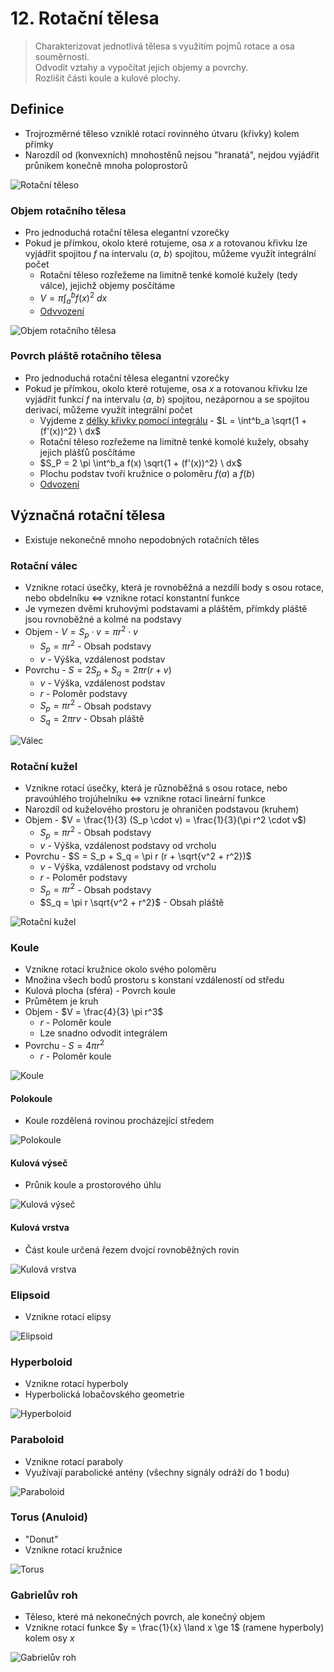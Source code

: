 # 12. Rotační tělesa

> Charakterizovat jednotlivá tělesa s využitím pojmů rotace a osa souměrnosti. \
> Odvodit vztahy a vypočítat jejich objemy a povrchy. \
> Rozlišit části koule a kulové plochy.

## Definice

- Trojrozměrné těleso vzniklé rotací rovinného útvaru (křivky) kolem přímky
- Narozdíl od (konvexních) mnohostěnů nejsou "hranatá", nejdou vyjádřit průnikem konečně mnoha poloprostorů

![Rotační těleso](./rotacni_teleso.png)

### Objem rotačního tělesa

- Pro jednoduchá rotační tělesa elegantní vzorečky
- Pokud je přímkou, okolo které rotujeme, osa $x$ a rotovanou křivku lze vyjádřit spojitou $f$ na intervalu $\langle a, \ b \rangle$ spojitou, můžeme využít integrální počet
  - Rotační těleso rozřežeme na limitně tenké komolé kužely (tedy válce), jejichž objemy posčítáme
  - $V = \pi \int^b_a f (x) ^2 \ dx$
  - [Odvvození](http://mdg.vsb.cz/portal/m2/kapitoly/kapitola_3_3.pdf)

![Objem rotačního tělesa](./objem_rotacniho_telesa.png)

### Povrch pláště rotačního tělesa

- Pro jednoduchá rotační tělesa elegantní vzorečky
- Pokud je přímkou, okolo které rotujeme, osa $x$ a rotovanou křivku lze vyjádřit funkcí $f$ na intervalu $\langle a, \ b \rangle$ spojitou, nezápornou a se spojitou derivací, můžeme využít integrální počet
  - Vyjdeme z [délky křivky pomocí integrálu](../24/_.md#d%C3%A9lka-k%C5%99ivky-pomoc%C3%AD-integr%C3%A1lu) - $L = \int^b_a \sqrt{1 + (f'(x))^2} \ dx$
  - Rotační těleso rozřežeme na limitně tenké komolé kužely, obsahy jejich plášťů posčítáme
  - $S_P = 2 \pi \int^b_a f(x) \sqrt{1 + (f'(x))^2} \ dx$
  - Plochu podstav tvoří kružnice o poloměru $f(a)$ a $f(b)$
  - [Odvození](http://mdg.vsb.cz/portal/m2/kapitoly/kapitola_3_4.pdf)

## Význačná rotační tělesa

- Existuje nekonečně mnoho nepodobných rotačních těles

### Rotační válec

- Vznikne rotací úsečky, která je rovnoběžná a nezdílí body s osou rotace, nebo obdelníku $\iff$ vznikne rotací konstantní funkce
- Je vymezen dvěmi kruhovými podstavami a pláštěm, přímkdy pláště jsou rovnoběžné a kolmé na podstavy
- Objem - $V = S_p \cdot v = \pi r^2 \cdot v$
  - $S_p = \pi r^2$ - Obsah podstavy
  - $v$ - Výška, vzdálenost podstav
- Povrchu - $S = 2 S_p + S_q = 2 \pi r (r + v)$
  - $v$ - Výška, vzdálenost podstav
  - $r$ - Poloměr podstavy
  - $S_p = \pi r^2$ - Obsah podstavy
  - $S_q = 2 \pi r v$ - Obsah pláště

![Válec](./valec.png)

### Rotační kužel

- Vznikne rotací úsečky, která je různoběžná s osou rotace, nebo pravoúhlého trojúhelníku $\iff$ vznikne rotací lineární funkce
- Narozdíl od kuželového prostoru je ohraničen podstavou (kruhem)
- Objem - $V = \frac{1}{3} (S_p \cdot v) = \frac{1}{3}(\pi r^2 \cdot v$)
  - $S_p = \pi r^2$ - Obsah podstavy
  - $v$ - Výška, vzdálenost podstavy od vrcholu
- Povrchu - $S = S_p + S_q =  \pi r (r + \sqrt{v^2 + r^2})$
  - $v$ - Výška, vzdálenost podstavy od vrcholu
  - $r$ - Poloměr podstavy
  - $S_p = \pi r^2$ - Obsah podstavy
  - $S_q = \pi r \sqrt{v^2 + r^2}$ - Obsah pláště

![Rotační kužel](./rotacni_kuzel.png)

### Koule

- Vznikne rotací kružnice okolo svého poloměru
- Množina všech bodů prostoru s konstaní vzdáleností od středu
- Kulová plocha (sféra) - Povrch koule
- Průmětem je kruh
- Objem - $V = \frac{4}{3} \pi r^3$
  - $r$ - Poloměr koule
  - Lze snadno odvodit integrálem
- Povrchu - $S = 4 \pi r^2$
  - $r$ - Poloměr koule

![Koule](./koule.png)

#### Polokoule

- Koule rozdělená rovinou procházející středem

![Polokoule](./polokoule.png)

#### Kulová výseč

- Průnik koule a prostorového úhlu

![Kulová výseč](./kulova_vysec.png)

#### Kulová vrstva

- Část koule určená řezem dvojcí rovnoběžných rovin

![Kulová vrstva](./kulova_vrstva.png)

### Elipsoid

- Vznikne rotací elipsy

![Elipsoid](./elipsoid.png)

### Hyperboloid

- Vznikne rotací hyperboly
- Hyperbolická lobačovského geometrie

![Hyperboloid](./hyperboloid.png)

### Paraboloid

- Vznikne rotací paraboly
- Využívají parabolické antény (všechny signály odráží do 1 bodu)

![Paraboloid](./paraboloid.png)

### Torus (Anuloid)

- "Donut"
- Vznikne rotací kružnice

![Torus](./torus.png)

### Gabrielův roh

- Těleso, které má nekonečných povrch, ale konečný objem
- Vznikne rotací funkce $y = \frac{1}{x} \land x \ge 1$ (ramene hyperboly) kolem osy $x$

![Gabrielův roh](./grabrieluv_roh.png)
